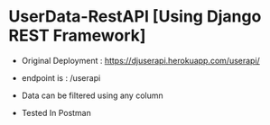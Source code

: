 # UserData-RestAPI [Using Django REST Framework]


* Original Deployment : https://djuserapi.herokuapp.com/userapi/

* endpoint is : /userapi

* Data can be filtered using any column

* Tested In Postman
